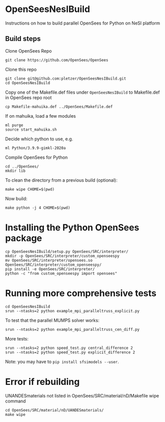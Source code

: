 # OpenSeesNesIBuild
Instructions on how to build parallel OpenSees for Python on NeSI platform

## Build steps

Clone OpenSees Repo
```
git clone https://github.com/OpenSees/OpenSees
```

Clone this repo
```
git clone git@github.com:pletzer/OpenSeesNesIBuild.git
cd OpenSeesNesIBuild
```

Copy one of the Makefile.def files under `OpenSeesNesIBuild` to Makefile.def in OpenSees repo root
```
cp Makefile-mahuika.def ../OpenSees/Makefile.def
```

If on mahuika, load a few modules
```
ml purge
source start_mahuika.sh
```

Decide which python to use, e.g.
```
ml Python/3.9.9-gimkl-2020a
```

Compile OpenSees for Python
```
cd ../OpenSees/
mkdir lib
```

To clean the directory from a previous build (optional):
```
make wipe CHOME=$(pwd)
```

Now build:
```
make python -j 4 CHOME=$(pwd)
```

# Installing the Python OpenSees package

```
cp OpenSeesNesIBuild/setup.py OpenSees/SRC/interpreter/
mkdir -p OpenSees/SRC/interpreter/custom_openseespy
mv OpenSees/SRC/interpreter/opensees.so OpenSees/SRC/interpreter/custom_openseespy/
pip install -e OpenSees/SRC/interpreter/
python -c "from custom_openseespy import opensees"
```

# Running more comprehensive tests

```
cd OpenSeesNesIBuild
srun --ntasks=2 python example_mpi_paralleltruss_explicit.py
```

To test that the parallel MUMPS solver works:
```
srun --ntasks=2 python example_mpi_paralleltruss_cen_diff.py
```

More tests:
```
srun --ntasks=2 python speed_test.py central_difference 2
srun --ntasks=2 python speed_test.py explicit_difference 2
```

Note: you may have to `pip install sfsimodels --user`.

# Error if rebuilding

UNANDESmaterials not listed in OpenSees/SRC/material/nD/Makefile wipe command

```
cd OpenSees/SRC/material/nD/UANDESmaterials/
make wipe
```
